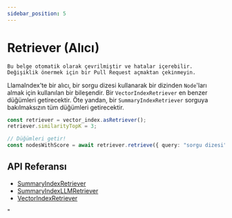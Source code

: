 ```yaml
---
sidebar_position: 5
---
```


# Retriever (Alıcı)

`Bu belge otomatik olarak çevrilmiştir ve hatalar içerebilir. Değişiklik önermek için bir Pull Request açmaktan çekinmeyin.`

LlamaIndex'te bir alıcı, bir sorgu dizesi kullanarak bir dizinden `Node`'ları almak için kullanılan bir bileşendir. Bir `VectorIndexRetriever` en benzer düğümleri getirecektir. Öte yandan, bir `SummaryIndexRetriever` sorguya bakılmaksızın tüm düğümleri getirecektir.

```typescript
const retriever = vector_index.asRetriever();
retriever.similarityTopK = 3;

// Düğümleri getir!
const nodesWithScore = await retriever.retrieve({ query: "sorgu dizesi" });
```

## API Referansı

- [SummaryIndexRetriever](../../api/classes/SummaryIndexRetriever.md)
- [SummaryIndexLLMRetriever](../../api/classes/SummaryIndexLLMRetriever.md)
- [VectorIndexRetriever](../../api/classes/VectorIndexRetriever.md)

"
